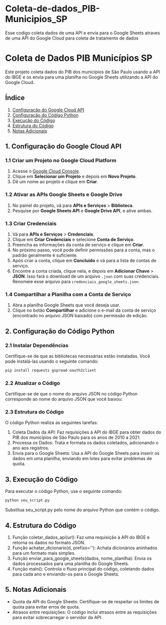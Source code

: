 # Coleta-de-dados_PIB-Municipios_SP
Esse codigo coleta dados de uma API e envia para o Google Sheets atraves de uma API do Google Cloud para coleta de tratamento de dados

# Coleta de Dados PIB Municípios SP

Este projeto coleta dados do PIB dos municípios de São Paulo usando a API do IBGE e os envia para uma planilha no Google Sheets utilizando a API do Google Cloud.

## Índice
1. [Configuração do Google Cloud API](#configuração-do-google-cloud-api)
2. [Configuração do Código Python](#configuração-do-código-python)
3. [Execução do Código](#execução-do-código)
4. [Estrutura do Código](#estrutura-do-código)
5. [Notas Adicionais](#notas-adicionais)

## 1. Configuração do Google Cloud API

### 1.1 Criar um Projeto no Google Cloud Platform
1. Acesse o [Google Cloud Console](https://console.cloud.google.com/).
2. Clique em **Selecionar um Projeto** e depois em **Novo Projeto**.
3. Dê um nome ao projeto e clique em **Criar**.

### 1.2 Ativar as APIs Google Sheets e Google Drive
1. No painel do projeto, vá para **APIs e Serviços** > **Biblioteca**.
2. Pesquise por **Google Sheets API** e **Google Drive API**, e ative ambas.

### 1.3 Criar Credenciais
1. Vá para **APIs e Serviços** > **Credenciais**.
2. Clique em **Criar Credenciais** e selecione **Conta de Serviço**.
3. Preencha as informações da conta de serviço e clique em **Criar**.
4. No próximo passo, você pode definir permissões para a conta, mas o padrão geralmente é suficiente.
5. Após criar a conta, clique em **Concluído** e vá para a lista de contas de serviço.
6. Encontre a conta criada, clique nela, e depois em **Adicionar Chave** > **JSON**. Isso fará o download de um arquivo `.json` com suas credenciais. Renomeie esse arquivo para `credenciais_google_sheets.json`.

### 1.4 Compartilhar a Planilha com a Conta de Serviço
1. Abra a planilha Google Sheets que você deseja usar.
2. Clique no botão **Compartilhar** e adicione o e-mail da conta de serviço (encontrado no arquivo JSON baixado) com permissão de edição.

## 2. Configuração do Código Python

### 2.1 Instalar Dependências
Certifique-se de que as bibliotecas necessárias estão instaladas. Você pode instalá-las usando o seguinte comando:

```bash
pip install requests gspread oauth2client
```

### 2.2 Atualizar o Código
Certifique-se de que o nome do arquivo JSON no código Python corresponde ao nome do arquivo JSON que você baixou:

### 2.3 Estrutura do Código
O código Python realiza as seguintes tarefas:
1. Coleta Dados da API: Faz requisições à API do IBGE para obter dados do PIB dos municípios de São Paulo para os anos de 2010 a 2021.
2. Processa os Dados: Trata e formata os dados coletados, adicionando o ano aos registros.
3. Envia para o Google Sheets: Usa a API do Google Sheets para inserir os dados em uma planilha, enviando em lotes para evitar problemas de quota.

## 3. Execução do Código
Para executar o código Python, use o seguinte comando:

```bash
python seu_script.py
```

Substitua seu_script.py pelo nome do arquivo Python que contém o código.

## 4. Estrutura do Código
1. Função coletar_dados_api(url): Faz uma requisição à API do IBGE e retorna os dados no formato JSON.
2. Função achatar_dicionario(d, prefixo=''): Achata dicionários aninhados para um formato mais simples.
3. Função enviar_para_google_sheets(dados, nome_planilha): Envia os dados processados para uma planilha do Google Sheets.
4. Função main(): Controla o fluxo principal do código, coletando dados para cada ano e enviando-os para o Google Sheets.

## 5. Notas Adicionais
* Quota da API do Google Sheets: Certifique-se de respeitar os limites de quota para evitar erros de quota.
* Atrasos entre requisições: O código inclui atrasos entre as requisições para evitar sobrecarregar o servidor da API.

